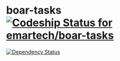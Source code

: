 # boar-tasks [ ![Codeship Status for emartech/boar-tasks](https://codeship.com/projects/b3350cc0-a547-0132-df23-72e52541da30/status?branch=master)](https://codeship.com/projects/66644)
[![Dependency Status](https://david-dm.org/emartech/boar-tasks.svg)](https://david-dm.org/emartech/boar-tasks)

